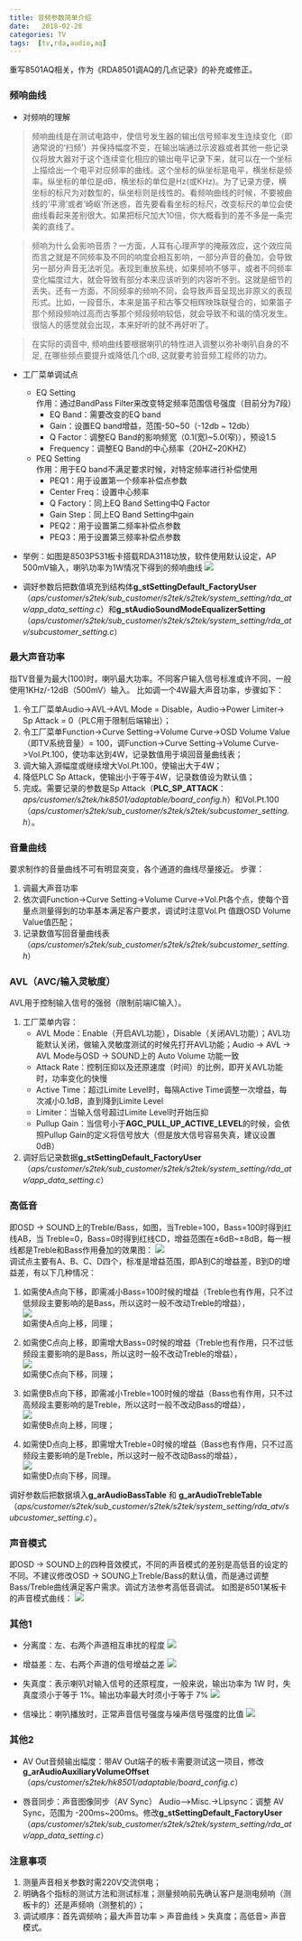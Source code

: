 ```yaml
---
title: 音频参数简单介绍
date:   2018-02-28
categories: TV
tags:  [tv,rda,audio,aq]
---
```



重写8501AQ相关，作为《RDA8501调AQ的几点记录》的补充或修正。

<!-- more -->

### 频响曲线
* 对频响的理解
                                 
> 频响曲线是在测试电路中，使信号发生器的输出信号频率发生连续变化（即通常说的‘扫频’）并保持幅度不变，在输出端通过示波器或者其他一些记录仪将放大器对于这个连续变化相应的输出电平记录下来，就可以在一个坐标上描绘出一个电平对应频率的曲线。这个坐标的纵坐标是电平，横坐标是频率。纵坐标的单位是dB，横坐标的单位是Hz(或KHz)。为了记录方便，横坐标的标尺为对数型的，纵坐标则是线性的。看频响曲线的时候，不要被曲线的‘平滑’或者‘崎岖’所迷惑，首先要看看坐标的标尺，改变标尺的单位会使曲线看起来差别很大。如果把标尺加大10倍，你大概看到的差不多是一条完美的直线了。
                                          
> 频响为什么会影响音质？一方面，人耳有心理声学的掩蔽效应，这个效应简而言之就是不同频率及不同的响度会相互影响，一部分声音的叠加，会导致另一部分声音无法听见。表现到重放系统，如果频响不够平，或者不同频率变化幅度过大，就会导致有部分本来应该听到的内容听不到。这就是细节的丢失。还有一方面，不同频率的频响不同，会导致声音呈现出非原义的表现形式。比如，一段音乐，本来是笛子和古筝交相辉映珠联璧合的，如果笛子那个频段频响过高而古筝那个频段频响较低，就会导致不和谐的情况发生。很恼人的感觉就会出现，本来好听的就不再好听了。
                  
> 在实际的调音中,  频响曲线要根据喇叭的特性进入调整以弥补喇叭自身的不足,  在哪些频点要提升或降低几个dB,  这就要考验音频工程师的功力。
                          
* 工厂菜单调试点
    - EQ Setting  
        作用：通过BandPass Filter来改变特定频率范围信号强度（目前分为7段）  
        + EQ Band：需要改变的EQ band  
        + Gain：设置EQ band增益，范围-50~50（-12db ~ 12db）  
        + Q Factor：调整EQ Band的影响频宽（0.1(宽)~5.0(窄)），预设1.5  
        + Frequency：调整EQ Band的中心频率（20HZ~20KHZ）
    - PEQ Setting  
        作用：用于EQ band不满足要求时候，对特定频率进行补偿使用  
        + PEQ1：用于设置第一个频率补偿点参数  
        + Center Freq：设置中心频率  
        + Q Factory：同上EQ Band Setting中Q Factor  
        + Gain Step：同上EQ Band Setting中gain  
        + PEQ2：用于设置第二频率补偿点参数  
        + PEQ3：用于设置第三频率补偿点参数

* 举例：如图是8503P531板卡搭载RDA3118功放，软件使用默认设定，AP 500mV输入，喇叭功率为1W情况下得到的频响曲线
    ![](https://i.loli.net/2018/02/28/5a9642c0ab9f2.jpg)

* 调好参数后把数值填充到结构体**g_stSettingDefault_FactoryUser**（*aps/customer/s2tek/sub_customer/s2tek/s2tek/system_setting/rda_atv/app_data_setting.c*）和**g_stAudioSoundModeEqualizerSetting**（*aps/customer/s2tek/sub_customer/s2tek/s2tek/system_setting/rda_atv/subcustomer_setting.c*）

### 最大声音功率
指TV音量为最大(100)时，喇叭最大功率。不同客户输入信号标准或许不同，一般使用1KHz/-12dB（500mV）输入。
比如调一个4W最大声音功率，步骤如下：
1. 令工厂菜单Audio->AVL->AVL Mode = Disable，Audio->Power Limiter-> Sp Attack = 0（PLC用于限制后端输出）；
2. 令工厂菜单Function->Curve Setting->Volume Curve->OSD Volume Value（即TV系统音量）= 100，调Function->Curve Setting->Volume Curve->Vol.Pt.100，使功率达到4W，记录数值用于填回音量曲线表；
3. 调大输入源幅度或继续增大Vol.Pt.100，使输出大于4W；
4. 降低PLC Sp Attack，使输出小于等于4W，记录数值设为默认值；
5. 完成。需要记录的参数是Sp Attack（**PLC_SP_ATTACK**：*aps/customer/s2tek/hk8501/adaptable/board_config.h*）和Vol.Pt.100（*aps/customer/s2tek/sub_customer/s2tek/s2tek/subcustomer_setting.h*）。

### 音量曲线
要求制作的音量曲线不可有明显突变，各个通道的曲线尽量接近。
步骤：
1. 调最大声音功率
2. 依次调Function->Curve Setting->Volume Curve->Vol.Pt各个点，使每个音量点测量得到的功率基本满足客户要求，调试时注意Vol.Pt 值跟OSD Volume Value值匹配；
3. 记录数值写回音量曲线表（*aps/customer/s2tek/sub_customer/s2tek/s2tek/subcustomer_setting.h*）

### AVL（AVC/输入灵敏度）
AVL用于控制输入信号的强弱（限制前端IC输入）。
1. 工厂菜单内容：  
    * AVL Mode：Enable（开启AVL功能），Disable（关闭AVL功能）；AVL功能默认关闭，做输入灵敏度测试的时候先打开AVL功能；Audio -> AVL -> AVL Mode与OSD -> SOUND上的 Auto Volume 功能一致  
    * Attack Rate：控制压抑以及还原速度（时间）的比例，即开关AVL功能时，功率变化的快慢  
    * Active Time：超过Limite Level时，每隔Active Time调整一次增益，每次减小0.1dB，直到降到Limite Level  
    * Limiter：当输入信号超过Limite Level时开始压抑  
    * Pullup Gain：当信号小于**AGC_PULL_UP_ACTIVE_LEVEL**的时候，会依照Pullup Gain的定义将信号放大（但是放大信号容易失真，建议设置0dB） 
2. 调好后记录数据**g_stSettingDefault_FactoryUser**（*aps/customer/s2tek/sub_customer/s2tek/s2tek/system_setting/rda_atv/app_data_setting.c*）

### 高低音
即OSD -> SOUND上的Treble/Bass，如图，当Treble=100，Bass=100时得到红线AB，当 Treble=0，Bass=0时得到红线CD，增益范围在±6dB~±8dB，每一根线都是Treble和Bass作用叠加的效果图：
![](https://i.loli.net/2018/02/27/5a9515e332cbe.png)  
调试点主要有A、B、C、D四个，标准是增益范围，即A到C的增益差，B到D的增益差，有以下几种情况：  

1. 如需使A点向下移，即需减小Bass=100时候的增益（Treble也有作用，只不过低频段主要影响的是Bass，所以这时一般不改动Treble的增益），  
![](https://i.loli.net/2018/02/27/5a95166f73d1e.png)  
如需使A点向上移，同理；  

2. 如需使C点向上移，即需增大Bass=0时候的增益（Treble也有作用，只不过低频段主要影响的是Bass，所以这时一般不改动Treble的增益），  
![](https://i.loli.net/2018/02/27/5a95166f67a2d.png)  
如需使C点向下移，同理；  

3. 如需使B点向下移，即需减小Treble=100时候的增益（Bass也有作用，只不过高频段主要影响的是Treble，所以这时一般不改动Bass的增益），  
![](https://i.loli.net/2018/02/27/5a95166f671a4.png)  
如需使B点向上移，同理；  

4. 如需使D点向上移，即需增大Treble=0时候的增益（Bass也有作用，只不过高频段主要影响的是Treble，所以这时一般不改动Bass的增益），  
![](https://i.loli.net/2018/02/27/5a95166f6ce43.png)  
如需使D点向下移，同理。  

调好参数后把数据填入**g_arAudioBassTable** 和 **g_arAudioTrebleTable**（*aps/customer/s2tek/sub_customer/s2tek/s2tek/system_setting/rda_atv/subcustomer_setting.c*）。

### 声音模式
即OSD -> SOUND上的四种音效模式，不同的声音模式的差别是高低音的设定的不同。不建议修改OSD -> SOUNG上Treble/Bass的默认值，而是通过调整Bass/Treble曲线满足客户需求。调试方法参考高低音调试。
如图是8501某板卡的声音模式曲线：
![](https://i.loli.net/2018/02/27/5a9516de46c4f.png) 

### 其他1
+ 分离度：左、右两个声道相互串扰的程度
![](https://i.loli.net/2018/02/27/5a9516de2dfc1.png)  

+ 增益差：左、右两个声道的信号增益之差
![](https://i.loli.net/2018/02/27/5a9516de414d7.png)  

+ 失真度：表示喇叭对输入信号的还原程度，一般来说，输出功率为 1W 时，失真度须小于等于 1%。输出功率最大时须小于等于 7%
![](https://i.loli.net/2018/02/27/5a9516de38c7e.png)  

+ 信噪比：喇叭播放时，正常声音信号强度与噪声信号强度的比值
![](https://i.loli.net/2018/02/27/5a9516de40ee6.png)

### 其他2
+ AV Out音频输出幅度：带AV Out端子的板卡需要测试这一项目，修改**g_arAudioAuxiliaryVolumeOffset**（*aps/customer/s2tek/hk8501/adaptable/board_config.c*）

+ 唇音同步：声音图像同步（AV Sync） Audio–>Misc.->Lipsync：调整 AV Sync，范围为 -200ms~200ms。修改**g_stSettingDefault_FactoryUser**（*aps/customer/s2tek/sub_customer/s2tek/s2tek/system_setting/rda_atv/app_data_setting.c*）

### 注意事项
1. 测量声音相关参数时需220V交流供电；
2. 明确各个指标的测试方法和测试标准；测量频响前先确认客户是测电频响（测板卡的）还是声频响（测整机的）；
3. 调试顺序：首先调频响；最大声音功率 > 声音曲线 > 失真度；高低音> 声音模式。
